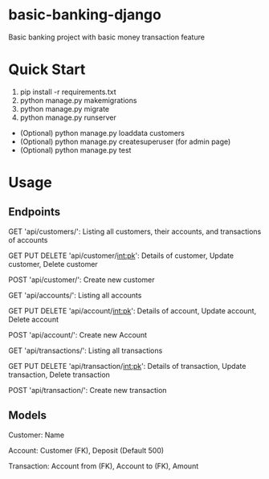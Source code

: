 # basic-banking-django
Basic banking project with basic money transaction feature

# Quick Start
1. pip install -r requirements.txt
2. python manage.py makemigrations
3. python manage.py migrate
4. python manage.py runserver

- (Optional) python manage.py loaddata customers
- (Optional) python manage.py createsuperuser (for admin page)
- (Optional) python manage.py test

# Usage
## Endpoints
GET				'api/customers/':
Listing all customers, their accounts, and transactions of accounts

GET PUT DELETE	'api/customer/<int:pk>':
Details of customer, Update customer, Delete customer

POST			'api/customer/':
Create new customer

GET				'api/accounts/':
Listing all accounts

GET PUT DELETE	'api/account/<int:pk>':
Details of account, Update account, Delete account

POST			'api/account/':
Create new Account

GET				'api/transactions/':
Listing all transactions

GET PUT DELETE	'api/transaction/<int:pk>':
Details of transaction, Update transaction, Delete transaction

POST			'api/transaction/':
Create new transaction

## Models
Customer:
Name

Account:
Customer (FK),
Deposit (Default 500)

Transaction:
Account from (FK),
Account to (FK),
Amount